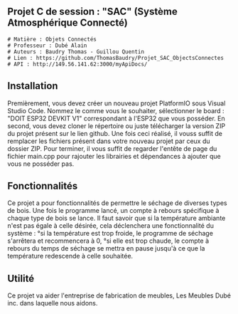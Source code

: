 ## Projet C de session : "SAC" (Système Atmosphérique Connecté)
	# Matière : Objets Connectés
	# Professeur : Dubé Alain
	# Auteurs : Baudry Thomas - Guillou Quentin
	# Lien : https://github.com/ThomasBaudry/Projet_SAC_ObjectsConnectes
  	# API : http://149.56.141.62:3000/myApiDocs/

## Installation
Premièrement, vous devez créer un nouveau projet PlatformIO sous Visual Studio Code. 
	Nommez le comme vous le souhaiter, sélectionner le board : "DOIT ESP32 DEVKIT V1" correspondant à l'ESP32 que vous posséder.
En second, vous devez cloner le répertoire ou juste télécharger la version ZIP du projet présent sur le lien github. 
	Une fois ceci réalisé, il vouss suffit de remplacer les fichiers présent dans votre nouveau projet par ceux du dossier ZIP.
Pour terminer, il vous suffit de regarder l'entête de page du fichier main.cpp pour rajouter les librairies et dépendances à ajouter que vous ne posséder pas.


## Fonctionnalités
Ce projet a pour fonctionnalités de permettre le séchage de diverses types de bois. Une fois le programme lancé, un compte à rebours spécifique à chaque type de bois se lance.
Il faut savoir que si la température ambiante n'est pas égale à celle désirée, cela déclenchera une fonctionnalité du système :
	°si la température est trop froide, le programme de séchage s'arrêtera et recommencera à 0,
	°si elle est trop chaude, le compte à rebours du temps de séchage se mettra en pause jusqu'à ce que la température redescende à celle souhaitée.

## Utilité
Ce projet va aider l'entreprise de fabrication de meubles, Les Meubles Dubé inc. dans laquelle nous aidons.
